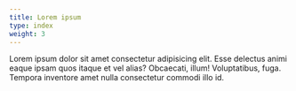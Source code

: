 ```yaml
---
title: Lorem ipsum 
type: index
weight: 3
---
```


Lorem ipsum dolor sit amet consectetur adipisicing elit. Esse delectus animi eaque ipsam quos itaque et vel alias? Obcaecati, illum! Voluptatibus, fuga. Tempora inventore amet nulla consectetur commodi illo id.